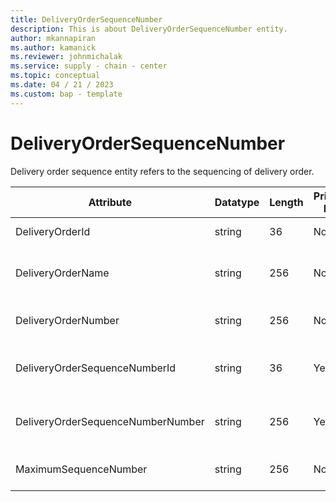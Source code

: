 ```yaml
---
title: DeliveryOrderSequenceNumber
description: This is about DeliveryOrderSequenceNumber entity.
author: mkannapiran
ms.author: kamanick
ms.reviewer: johnmichalak
ms.service: supply - chain - center
ms.topic: conceptual
ms.date: 04 / 21 / 2023
ms.custom: bap - template
---
```


# **DeliveryOrderSequenceNumber**

Delivery order sequence entity refers to the sequencing of delivery order.


|	Attribute	|	Datatype	|	Length	|	Primary Key	|	Description	|
|---------------|--------|------|----------|-----------|
|	DeliveryOrderId	|	string	|	36	|	No	|	Delivery order Id	|
|	DeliveryOrderName	|	string	|	256	|	No	|	Name of the delivery order sequence	|
|	DeliveryOrderNumber	|	string	|	256	|	No	|	Delivery order number	|
|	DeliveryOrderSequenceNumberId	|	string	|	36	|	Yes	|	Delivery order sequence Id	|
|	DeliveryOrderSequenceNumberNumber	|	string	|	256	|	Yes	|	Number of the delivery order sequence	|
|	MaximumSequenceNumber	|	string	|	256	|	No	|	Maximum sequence number	|
